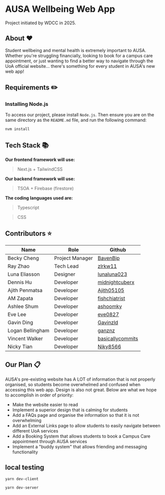 # AUSA Wellbeing Web App

Project initiated by WDCC in 2025.

## About ❤️

Student wellbeing and mental health is extremely important to AUSA. Whether you're struggling financially, looking to book for a campus care appointment, or just wanting to find a better way to navigate through the UoA official website... there's something for every student in AUSA's new web app!

## Requirements ✏️

### Installing Node.js

To access our project, please install `Node.js`. Then ensure you are on the same directory as the `README.md` file, and run the following command:

```bash
nvm install
```

## Tech Stack 📚

**Our frontend framework will use:**

> Next.js + TailwindCSS

**Our backend framework will use:**

> TSOA + Firebase (firestore)

**The coding languages used are:**

> Typescript

> CSS

## Contributors ⭐

| Name             | Role            | Github                                                  |
| ---------------- | --------------- | ------------------------------------------------------- |
| Becky Cheng      | Project Manager | [BavenBip](https://github.com/BavenBip)                 |
| Ray Zhao         | Tech Lead       | [zlrkw11](https://github.com/zlrkw11)                   |
| Luna Eliasson    | Designer        | [lunaluna023](https://github.com/lunaluna023)           |
| Dennis Hu        | Developer       | [midnightcuberx](https://github.com/midnightcuberx)     |
| Ajith Penmatsa   | Developer       | [Ajith05105](https://github.com/Ajith05105)             |
| AM Zapata        | Developer       | [fishchiatrist](https://github.com/fishchiatrist)       |
| Ashlee Shum      | Developer       | [ashoomky](https://github.com/ashoomky)                 |
| Eve Lee          | Developer       | [eve0827](https://github.com/eve0827)                   |
| Gavin Ding       | Developer       | [Gavinzld](https://github.com/Gavinzld)                 |
| Logan Bellingham | Developer       | [ganznz](https://github.com/ganznz)                     |
| Vincent Walker   | Developer       | [basicallycommits](https://github.com/basicallycommits) |
| Nicky Tian       | Developer       | [Niky8566](https://github.com/Nicky8566)                |

## Our Plan 📋

AUSA's pre-existing website has A LOT of information that is not properly organised, so students become overwhelmed and confused when accessing this web app. Design is also not great. Below are what we hope to accomplish in order of priority:

- Make the website easier to read
- Implement a superior design that is calming for students
- Add a FAQs page and organise the information so that it is not overwhelming
- Add an External Links page to allow students to easily navigate between different UoA services
- Add a Booking System that allows students to book a Campus Care appointment through AUSA services
- Implement a "buddy system" that allows friending and messaging functionality

## local testing

```bash
yarn dev-client
```

```bash
yarn dev-server
```
